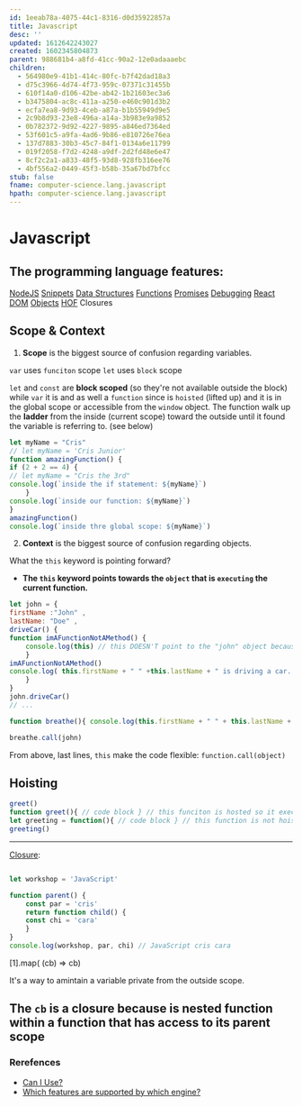 ```yaml
---
id: 1eeab78a-4075-44c1-8316-d0d35922857a
title: Javascript
desc: ''
updated: 1612642243027
created: 1602345804873
parent: 988681b4-a8fd-41cc-90a2-12e0adaaaebc
children:
  - 564980e9-41b1-414c-80fc-b7f42dad18a3
  - d75c3966-4d74-4f73-959c-07371c31455b
  - 610f14a0-d106-42be-ab42-1b21603ec3a6
  - b3475804-ac8c-411a-a250-e460c901d3b2
  - ecfa7ea8-9d93-4ceb-a87a-b1b55949d9e5
  - 2c9b8d93-23e8-496a-a14a-3b983e9a9852
  - 0b782372-9d92-4227-9895-a846ed7364ed
  - 53f601c5-a9fa-4ad6-9b86-e810726e76ea
  - 137d7883-30b3-45c7-84f1-0134a6e11799
  - 019f2058-f7d2-4248-a9df-2d2fd48e6e47
  - 8cf2c2a1-a833-48f5-93d8-928fb316ee76
  - 4bf556a2-0449-45f3-b58b-35a67bd7bfcc
stub: false
fname: computer-science.lang.javascript
hpath: computer-science.lang.javascript
---
```

# Javascript

## The programming language features:

[NodeJS](0b782372-9d92-4227-9895-a846ed7364ed)
[Snippets](4bf556a2-0449-45f3-b58b-35a67bd7bfcc)
[Data Structures](564980e9-41b1-414c-80fc-b7f42dad18a3)
[Functions](ecfa7ea8-9d93-4ceb-a87a-b1b55949d9e5)
[Promises](019f2058-f7d2-4248-a9df-2d2fd48e6e47)
[Debugging](d75c3966-4d74-4f73-959c-07371c31455b)
[React](8cf2c2a1-a833-48f5-93d8-928fb316ee76)
[DOM](b3475804-ac8c-411a-a250-e460c901d3b2)
[Objects](53f601c5-a9fa-4ad6-9b86-e810726e76ea)
[HOF](2c9b8d93-23e8-496a-a14a-3b983e9a9852)
<a name="closure">Closures</a>

## Scope & Context

1. **Scope** is the biggest source of confusion regarding variables.

`var` uses `funciton` scope
`let` uses `block` scope

`let` and `const` are **block scoped** (so they're not available outside the block) while `var` it is and as well a `function` since is `hoisted` (lifted up) and it is in the global scope or accessible from the `window` object.
The function walk up the **ladder** from the inside (current scope) toward the outside until it found the variable is referring to. (see below)

```javascript
let myName = "Cris"
// let myName = 'Cris Junior'
function amazingFunction() {
if (2 + 2 == 4) {
// let myName = "Cris the 3rd"
console.log(`inside the if statement: ${myName}`)
    }
console.log(`inside our function: ${myName}`)
}
amazingFunction()
console.log(`inside thre global scope: ${myName}`)
```

2. **Context** is the biggest source of confusion regarding objects.

What the `this` keyword is pointing forward?

- **The `this` keyword points towards the `object` that is `executing` the current function.**

```javascript
let john = {
firstName :"John" ,
lastName: "Doe" ,
driveCar() {
function imAFunctionNotAMethod() { 
    console.log(this) // this DOESN'T point to the "john" object because is in the context of another function
    }
imAFunctionNotAMethod()
console.log( this.firstName + " " +this.lastName + " is driving a car. ")
    }
}
john.driveCar()
// ...

function breathe(){ console.log(this.firstName + " " + this.lastName + " can inhale!")}

breathe.call(john)
```

From above, last lines, `this` make the code flexible:
`function.call(object)`

## Hoisting

```javascript
greet()
function greet(){ // code block } // this funciton is hosted so it execute with th result: > ...
let greeting = function(){ // code block } // this function is not hoisted and the vaule will be undefined we need instead to call to make it works, id est (i.e.) below:
greeting()
```

* * *

[Closure](#closure):

```javaScript

let workshop = 'JavaScript'

function parent() {
    const par = 'cris'
    return function child() {
    const chi = 'cara'
    }
}
console.log(workshop, par, chi) // JavaScript cris cara
```

[1].map( (cb) => cb)

It's a way to amintain a variable private from the outside scope.

## The `cb` is a closure because is nested function within a function that has access to its parent scope

### Rerefences

- [Can I Use?](https://caniuse.com/)
- [Which features are supported by which engine?](http://kangax.github.io/compat-table)

